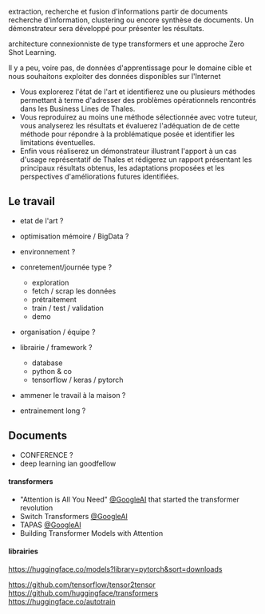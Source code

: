 extraction, recherche et fusion d'informations partir de documents
recherche d'information, clustering ou encore synthèse de documents. Un démonstrateur sera développé pour présenter les résultats.

architecture connexionniste de type transformers et une approche Zero Shot Learning.

Il y a peu, voire pas, de données d'apprentissage pour le domaine cible et nous souhaitons exploiter des données disponibles sur l'Internet

- Vous explorerez l'état de l'art et identifierez une ou plusieurs méthodes permettant à terme d'adresser des problèmes opérationnels rencontrés dans les Business Lines de Thales.  
- Vous reproduirez au moins une méthode sélectionnée avec votre tuteur, vous analyserez les résultats et évaluerez l'adéquation de de cette méthode pour répondre à la problématique posée et identifier les limitations éventuelles.  
- Enfin vous réaliserez un démonstrateur illustrant l'apport à un cas d'usage représentatif de Thales et rédigerez un rapport présentant les principaux résultats obtenus, les adaptations proposées et les perspectives d'améliorations futures identifiées.


## Le travail
- etat de l'art ?
- optimisation mémoire / BigData ?
- environnement ?
- conretement/journée type ? 
	- exploration
	- fetch / scrap les données
	- prétraitement
	- train / test / validation
	- demo 
- organisation / équipe ?	
- librairie / framework ?
	- database 
	- python & co
	- tensorflow / keras / pytorch

- ammener le travail à la maison ?
- entrainement long ?

## Documents
- CONFERENCE ?
- deep learning ian goodfellow

#### transformers 
- "Attention is All You Need" [@GoogleAI](https://twitter.com/GoogleAI) that started the transformer revolution 
- Switch Transformers [@GoogleAI](https://twitter.com/GoogleAI)
- TAPAS [@GoogleAI](https://twitter.com/GoogleAI)
- Building Transformer Models with Attention 

#### librairies
https://huggingface.co/models?library=pytorch&sort=downloads


https://github.com/tensorflow/tensor2tensor
https://github.com/huggingface/transformers
https://huggingface.co/autotrain